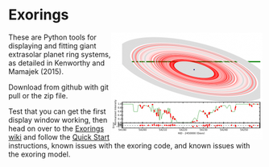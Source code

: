 # Exorings

<img src="https://raw.githubusercontent.com/mkenworthy/exorings/master/images/j1407_ring_model.png"
 alt="J1407 Ring Model" title="J1407b rings" align="right" />

These are Python tools for displaying and fitting giant extrasolar planet ring systems,
as detailed in Kenworthy and Mamajek (2015).

Download from github with git pull or the zip file.

Test that you can get the first display window working, then head on
over to the [Exorings wiki](../../wiki/Home) and follow the [Quick Start](../../wiki/Quick-Start) instructions, known issues with the
exoring code, and known issues with the exoring model.

